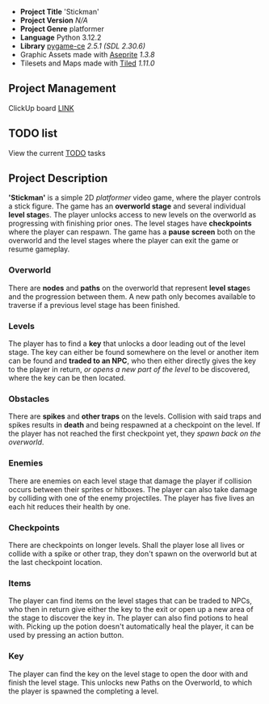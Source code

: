- **Project Title** 'Stickman'
- **Project Version** *N/A*
- **Project Genre** platformer
- **Language** Python 3.12.2
- **Library** [pygame-ce](https://pyga.me) *2.5.1 (SDL 2.30.6)*
- Graphic Assets made with [Aseprite](https://aseprite.org) *1.3.8*
- Tilesets and Maps made with [Tiled](https://mapeditor.org) *1.11.0*

## Project Management
ClickUp board [LINK](https://app.clickup.com/9012231275/home)

## TODO list
View the current [TODO](TODO.md) tasks

## Project Description
**'Stickman'** is a simple 2D *platformer* video game, where the player controls a stick figure. The game has an **overworld stage** and several individual **level stage**s. The player unlocks access to new levels on the overworld as progressing with finishing prior ones. The level stages have **checkpoints** where the player can respawn. The game has a **pause screen** both on the overworld and the level stages where the player can exit the game or resume gameplay.

### Overworld
There are **nodes** and **paths** on the overworld that represent **level stage**s and the progression between them. A new path only becomes available to traverse if a previous level stage has been finished.

### Levels
The player has to find a **key** that unlocks a door leading out of the level stage. The key can either be found somewhere on the level or another item can be found and **traded to an NPC**, who then either directly gives the key to the player in return, *or opens a new part of the level* to be discovered, where the key can be then located.

### Obstacles
There are **spikes** and **other traps** on the levels. Collision with said traps and spikes results in **death** and being respawned at a checkpoint on the level. If the player has not reached the first checkpoint yet, they *spawn back on the overworld*.

### Enemies
There are enemies on each level stage that damage the player if collision occurs between their sprites or hitboxes. The player can also take damage by colliding with one of the enemy projectiles. The player has five lives an each hit reduces their health by one.

### Checkpoints
There are checkpoints on longer levels. Shall the player lose all lives or collide with a spike or other trap, they don't spawn on the overworld but at the last checkpoint location.

### Items
The player can find items on the level stages that can be traded to NPCs, who then in return give either the key to the exit or open up a new area of the stage to discover the key in. The player can also find potions to heal with. Picking up the potion doesn't automatically heal the player, it can be used by pressing an action button.

### Key
The player can find the key on the level stage to open the door with and finish the level stage. This unlocks new Paths on the Overworld, to which the player is spawned the completing a level.
